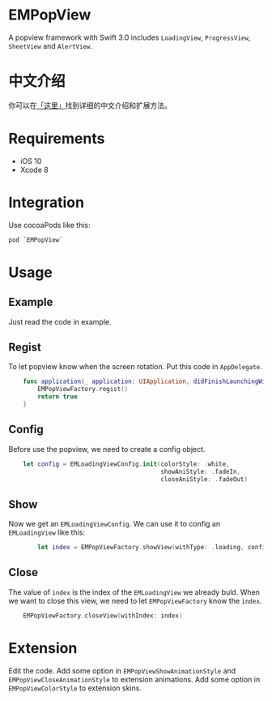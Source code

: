 # EMPopView
A popview framework with Swift 3.0 includes `LoadingView`, `ProgressView`, `SheetView` and `AlertView`.

# 中文介绍
你可以在[「这里」](http://www.jianshu.com/p/f5d4157dfd51)找到详细的中文介绍和扩展方法。

# Requirements
- iOS 10
- Xcode 8

# Integration
Use cocoaPods like this:
```C
pod `EMPopView`
```

# Usage
## Example
Just read the code in example.

## Regist
To let popview know when the screen rotation. Put this code in `AppDelegate`.
```swift
    func application(_ application: UIApplication, didFinishLaunchingWithOptions launchOptions: [UIApplicationLaunchOptionsKey: Any]?) -> Bool {
        EMPopViewFactory.regist()
        return true
    }
```

## Config
Before use the popview, we need to create a config object.
```swift
    let config = EMLoadingViewConfig.init(colorStyle: .white,
                                          showAniStyle: .fadeIn,
                                          closeAniStyle: .fadeOut)
```
## Show
Now we get an `EMLoadingViewConfig`. We can use it to config an `EMLoadingView` like this:
```swift
        let index = EMPopViewFactory.showView(withType: .loading, config: config)
```

## Close
The value of `index` is the index of the `EMLoadingView` we already buld. When we want to close this view, we need to let `EMPopViewFactory` know the `index`.
```swift
    EMPopViewFactory.closeView(withIndex: index)
```

# Extension
Edit the code. 
Add some option in `EMPopViewShowAnimationStyle` and `EMPopViewCloseAnimationStyle` to extension animations.
Add some option in `EMPopViewColorStyle` to extension skins.